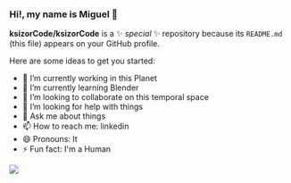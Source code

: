 ### Hi!, my name is Miguel 👋


**ksizorCode/ksizorCode** is a ✨ _special_ ✨ repository because its `README.md` (this file) appears on your GitHub profile.

Here are some ideas to get you started:

- 🔭 I’m currently working in this Planet
- 🌱 I’m currently learning Blender
- 👯 I’m looking to collaborate on this temporal space
- 🤔 I’m looking for help with things
- 💬 Ask me about things
- 📫 How to reach me: linkedin
- 😄 Pronouns: It
- ⚡ Fun fact: I'm a Human


![](https://media.licdn.com/dms/image/v2/C4E16AQGKckfVV1023g/profile-displaybackgroundimage-shrink_350_1400/profile-displaybackgroundimage-shrink_350_1400/0/1606001719553?e=1746057600&v=beta&t=0nJw24-HNvOhgGA8CbMUE2_PjT2YrZPELAyOdrKxVQw)
